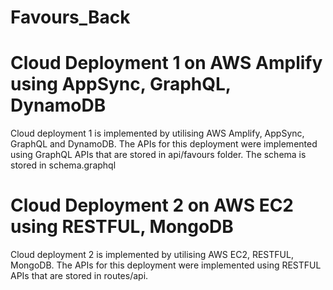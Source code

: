 # Favours_Back


# Cloud Deployment 1 on AWS Amplify using AppSync, GraphQL, DynamoDB

Cloud deployment 1 is implemented by utilising AWS Amplify, AppSync, GraphQL and DynamoDB. The APIs for this deployment were implemented using GraphQL APIs that are stored in api/favours folder. The schema is stored in schema.graphql



# Cloud Deployment 2 on AWS EC2 using RESTFUL, MongoDB

Cloud deployment 2 is implemented by utilising AWS EC2, RESTFUL, MongoDB. The APIs for this deployment were implemented using RESTFUL APIs that are stored in routes/api. 